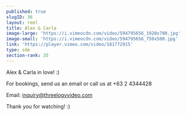 ```yaml
---
published: true
slugID: 36
layout: reel
title: Alex & Carla
image-large: 'https://i.vimeocdn.com/video/594795656_1920x700.jpg'
image-small: 'https://i.vimeocdn.com/video/594795656_750x500.jpg'
link: 'https://player.vimeo.com/video/181772915'
type: sde
section-rank: 35
---
```

Alex & Carla in love! :) 

For bookings, send us an email or call us at +63 2 4344428

Email: inquiry@threelogyvideo.com

Thank you for watching! :)
